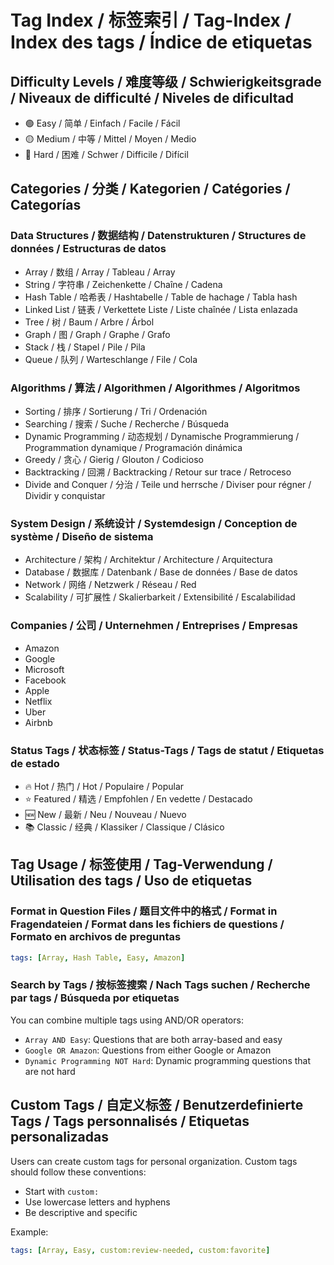 # Tag Index / 标签索引 / Tag-Index / Index des tags / Índice de etiquetas

## Difficulty Levels / 难度等级 / Schwierigkeitsgrade / Niveaux de difficulté / Niveles de dificultad
- 🟢 Easy / 简单 / Einfach / Facile / Fácil
- 🟡 Medium / 中等 / Mittel / Moyen / Medio
- 🔴 Hard / 困难 / Schwer / Difficile / Difícil

## Categories / 分类 / Kategorien / Catégories / Categorías

### Data Structures / 数据结构 / Datenstrukturen / Structures de données / Estructuras de datos
- Array / 数组 / Array / Tableau / Array
- String / 字符串 / Zeichenkette / Chaîne / Cadena
- Hash Table / 哈希表 / Hashtabelle / Table de hachage / Tabla hash
- Linked List / 链表 / Verkettete Liste / Liste chaînée / Lista enlazada
- Tree / 树 / Baum / Arbre / Árbol
- Graph / 图 / Graph / Graphe / Grafo
- Stack / 栈 / Stapel / Pile / Pila
- Queue / 队列 / Warteschlange / File / Cola

### Algorithms / 算法 / Algorithmen / Algorithmes / Algoritmos
- Sorting / 排序 / Sortierung / Tri / Ordenación
- Searching / 搜索 / Suche / Recherche / Búsqueda
- Dynamic Programming / 动态规划 / Dynamische Programmierung / Programmation dynamique / Programación dinámica
- Greedy / 贪心 / Gierig / Glouton / Codicioso
- Backtracking / 回溯 / Backtracking / Retour sur trace / Retroceso
- Divide and Conquer / 分治 / Teile und herrsche / Diviser pour régner / Dividir y conquistar

### System Design / 系统设计 / Systemdesign / Conception de système / Diseño de sistema
- Architecture / 架构 / Architektur / Architecture / Arquitectura
- Database / 数据库 / Datenbank / Base de données / Base de datos
- Network / 网络 / Netzwerk / Réseau / Red
- Scalability / 可扩展性 / Skalierbarkeit / Extensibilité / Escalabilidad

### Companies / 公司 / Unternehmen / Entreprises / Empresas
- Amazon
- Google
- Microsoft
- Facebook
- Apple
- Netflix
- Uber
- Airbnb

### Status Tags / 状态标签 / Status-Tags / Tags de statut / Etiquetas de estado
- 🔥 Hot / 热门 / Hot / Populaire / Popular
- ⭐ Featured / 精选 / Empfohlen / En vedette / Destacado
- 🆕 New / 最新 / Neu / Nouveau / Nuevo
- 📚 Classic / 经典 / Klassiker / Classique / Clásico

## Tag Usage / 标签使用 / Tag-Verwendung / Utilisation des tags / Uso de etiquetas

### Format in Question Files / 题目文件中的格式 / Format in Fragendateien / Format dans les fichiers de questions / Formato en archivos de preguntas
```yaml
tags: [Array, Hash Table, Easy, Amazon]
```

### Search by Tags / 按标签搜索 / Nach Tags suchen / Recherche par tags / Búsqueda por etiquetas
You can combine multiple tags using AND/OR operators:
- `Array AND Easy`: Questions that are both array-based and easy
- `Google OR Amazon`: Questions from either Google or Amazon
- `Dynamic Programming NOT Hard`: Dynamic programming questions that are not hard

## Custom Tags / 自定义标签 / Benutzerdefinierte Tags / Tags personnalisés / Etiquetas personalizadas
Users can create custom tags for personal organization. Custom tags should follow these conventions:
- Start with `custom:`
- Use lowercase letters and hyphens
- Be descriptive and specific

Example:
```yaml
tags: [Array, Easy, custom:review-needed, custom:favorite]
``` 